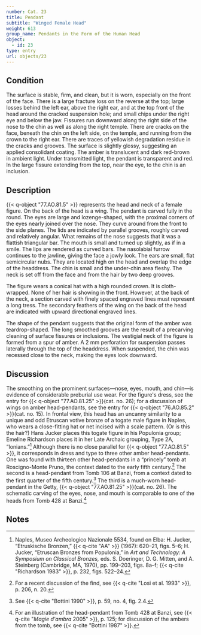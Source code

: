 ```yaml
---
number: Cat. 23
title: Pendant
subtitle: "Winged Female Head"
weight: 613
group_name: Pendants in the Form of the Human Head
object:
  - id: 23
type: entry
url: objects/23
---
```


## Condition

The surface is stable, firm, and clean, but it is worn, especially on the front of the face. There is a large fracture loss on the reverse at the top; large losses behind the left ear, above the right ear, and at the top front of the head around the cracked suspension hole; and small chips under the right eye and below the jaw. Fissures run downward along the right side of the nose to the chin as well as along the right temple. There are cracks on the face, beneath the chin on the left side, on the temple, and running from the crown to the right ear. There are traces of yellowish degradation residue in the cracks and grooves. The surface is slightly glossy, suggesting an applied consolidant coating. The amber is translucent and dark red-brown in ambient light. Under transmitted light, the pendant is transparent and red. In the large fissure extending from the top, near the eye, to the chin is an inclusion.

## Description

{{< q-object "77.AO.81.5" >}} represents the head and neck of a female figure. On the back of the head is a wing. The pendant is carved fully in the round. The eyes are large and lozenge-shaped, with the proximal corners of the eyes nearly joined over the nose. They curve around from the front to the side planes. The lids are indicated by parallel grooves, roughly carved and relatively angular. What remains of the nose suggests that it was a flattish triangular bar. The mouth is small and turned up slightly, as if in a smile. The lips are rendered as curved bars. The nasolabial furrow continues to the jawline, giving the face a jowly look. The ears are small, flat semicircular nubs. They are located high on the head and overlap the edge of the headdress. The chin is small and the under-chin area fleshy. The neck is set off from the face and from the hair by two deep grooves.

The figure wears a conical hat with a high rounded crown. It is cloth-wrapped. None of her hair is showing in the front. However, at the back of the neck, a section carved with finely spaced engraved lines must represent a long tress. The secondary feathers of the wing on the back of the head are indicated with upward directional engraved lines.

The shape of the pendant suggests that the original form of the amber was teardrop-shaped. The long smoothed grooves are the result of a precarving cleaning of surface fissures or inclusions. The vestigial neck of the figure is formed from a spur of amber. A 2 mm perforation for suspension passes laterally through the top of the headdress. When suspended, the chin was recessed close to the neck, making the eyes look downward.

## Discussion

The smoothing on the prominent surfaces—nose, eyes, mouth, and chin—is evidence of considerable preburial use wear. For the figure's dress, see the entry for {{< q-object "77.AO.81.25" >}}(cat. no. 26); for a discussion of wings on amber head-pendants, see the entry for {{< q-object "76.AO.85.2" >}}(cat. no. 15). In frontal view, this head has an uncanny similarity to a unique and odd Etruscan votive bronze of a togate male figure in Naples, who wears a close-fitting hat or net incised with a scale pattern. (Or is this the hair?) Hans Jucker places this togate figure in his Populonia group; Emeline Richardson places it in her Late Archaic grouping, Type 2A, “Ionians.”[^1] Although there is no close parallel for {{< q-object "77.AO.81.5" >}}, it corresponds in dress and type to three other amber head-pendants. One was found with thirteen other head-pendants in a “princely” tomb at Roscigno-Monte Pruno, the context dated to the early fifth century.[^2] The second is a head-pendant from Tomb 106 at Banzi, from a context dated to the first quarter of the fifth century.[^3] The third is a much-worn head-pendant in the Getty, {{< q-object "77.AO.81.25" >}}(cat. no. 26). The schematic carving of the eyes, nose, and mouth is comparable to one of the heads from Tomb 428 at Banzi.[^4]

## Notes

[^1]:Naples, Museo Archeologico Nazionale 5534, found on Elba: H. Jucker, “Etruskische Bronzen,” {{< q-cite "AA" >}} (1967): 620–21, figs. 5–6; H. Jucker, “Etruscan Bronzes from Populonia,” in *Art and Technology: A Symposium on Classical Bronzes,* eds. S. Doeringer, D. G. Mitten, and A. Steinberg (Cambridge, MA, 1970), pp. 199–203, figs. 8a–f; {{< q-cite "Richardson 1983" >}}, p. 232, figs. 522–24.

[^2]:For a recent discussion of the find, see {{< q-cite "Losi et al. 1993" >}}, p. 206, n. 20.

[^3]:See {{< q-cite "Bottini 1990" >}}, p. 59, no. 4, fig. 2.4.

[^4]:For an illustration of the head-pendant from Tomb 428 at Banzi, see {{< q-cite "*Magie d'ambra* 2005" >}}, p. 125; for discussion of the ambers from the tomb, see {{< q-cite "Bottini 1987" >}}.
